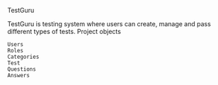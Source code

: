 TestGuru

TestGuru is testing system where users can create, manage and pass different types of tests.
Project objects

    Users
    Roles
    Categories
    Test
    Questions
    Answers
